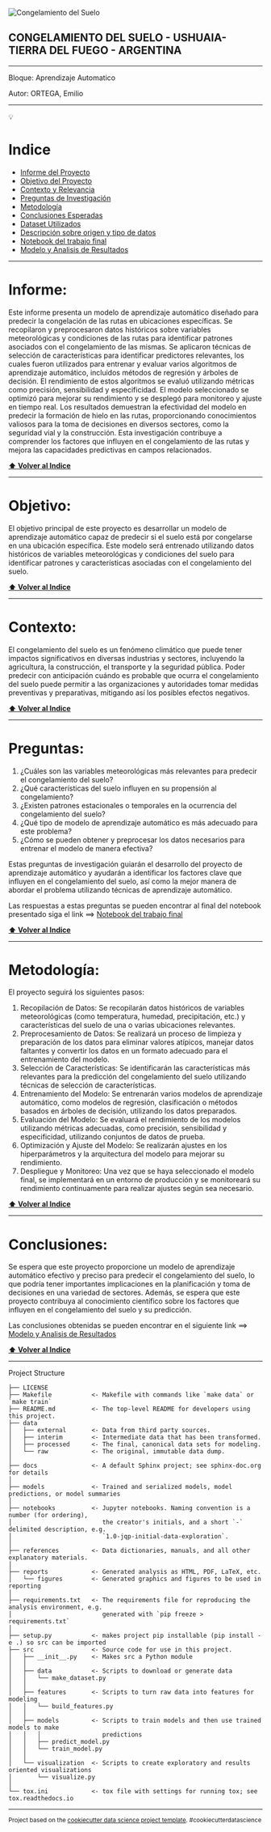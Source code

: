 ![Congelamiento del Suelo](https://github.com/emi2x31/Congelamiento_del_Suelo/blob/main/reports/figures/calles%20congeladas2.jpg)


CONGELAMIENTO DEL SUELO - USHUAIA-TIERRA DEL FUEGO - ARGENTINA
---------
---------------
Bloque: Aprendizaje Automatico

Autor: ORTEGA, Emilio

--------------


💡

# Indice

- [Informe del Proyecto](#Informe)
- [Objetivo del Proyecto](#Objetivo)
- [Contexto y Relevancia](#Contexto)
- [Preguntas de Investigación](#Preguntas)
- [Metodología](#Metodología)
- [Conclusiones Esperadas](#Conclusiones)
- [Dataset Utilizados](https://github.com/emi2x31/Congelamiento_del_Suelo/tree/main/data/external)
- [Descripción sobre origen y tipo de datos](./docs/Descripcion%20de%20los%20Datos.md)
- [Notebook del trabajo final](./notebooks/Version3_PredecirCongelamientodelSuelo.ipynb)
- [Modelo y Analisis de Resultados](./reports/Reporte%20de%20Resultados.md)





-------------
# Informe:

Este informe presenta un modelo de aprendizaje automático diseñado para predecir la congelación de las rutas en ubicaciones específicas. Se recopilaron y preprocesaron datos históricos sobre variables meteorológicas y condiciones de las rutas para identificar patrones asociados con el congelamiento de las mismas. Se aplicaron técnicas de selección de características para identificar predictores relevantes, los cuales fueron utilizados para entrenar y evaluar varios algoritmos de aprendizaje automático, incluidos métodos de regresión y árboles de decisión. El rendimiento de estos algoritmos se evaluó utilizando métricas como precisión, sensibilidad y especificidad. El modelo seleccionado se optimizó para mejorar su rendimiento y se desplegó para monitoreo y ajuste en tiempo real. Los resultados demuestran la efectividad del modelo en predecir la formación de hielo en las rutas, proporcionando conocimientos valiosos para la toma de decisiones en diversos sectores, como la seguridad vial y la construcción. Esta investigación contribuye a comprender los factores que influyen en el congelamiento de las rutas y mejora las capacidades predictivas en campos relacionados.

**[⬆ Volver al Indice](#Indice)**



-------------
# Objetivo:

El objetivo principal de este proyecto es desarrollar un modelo de aprendizaje automático capaz de predecir si el suelo está por congelarse en una ubicación específica. Este modelo será entrenado utilizando datos históricos de variables meteorológicas y condiciones del suelo para identificar patrones y características asociadas con el congelamiento del suelo.


**[⬆ Volver al Indice](#Indice)**



----------------
# Contexto:

El congelamiento del suelo es un fenómeno climático que puede tener impactos significativos en diversas industrias y sectores, incluyendo la agricultura, la construcción, el transporte y la seguridad pública. Poder predecir con anticipación cuándo es probable que ocurra el congelamiento del suelo puede permitir a las organizaciones y autoridades tomar medidas preventivas y preparativas, mitigando así los posibles efectos negativos.


**[⬆ Volver al Indice](#Indice)**



------------
# Preguntas:

1. ¿Cuáles son las variables meteorológicas más relevantes para predecir el congelamiento del suelo?
2. ¿Qué características del suelo influyen en su propensión al congelamiento?
3. ¿Existen patrones estacionales o temporales en la ocurrencia del congelamiento del suelo?
4. ¿Qué tipo de modelo de aprendizaje automático es más adecuado para este problema?
5. ¿Cómo se pueden obtener y preprocesar los datos necesarios para entrenar el modelo de manera efectiva?

Estas preguntas de investigación guiarán el desarrollo del proyecto de aprendizaje automático y ayudarán a identificar los factores clave que influyen en el congelamiento del suelo, así como la mejor manera de abordar el problema utilizando técnicas de aprendizaje automático.

Las respuestas a estas preguntas se pueden encontrar al final del notebook presentado siga el link  ==> [Notebook del trabajo final](./notebooks/Version3_PredecirCongelamientodelSuelo.ipynb)


**[⬆ Volver al Indice](#Indice)**



----------------
# Metodología:

El proyecto seguirá los siguientes pasos:
1. Recopilación de Datos: Se recopilarán datos históricos de variables meteorológicas (como temperatura, humedad, precipitación, etc.) y características del suelo de una o varias ubicaciones relevantes.
2. Preprocesamiento de Datos: Se realizará un proceso de limpieza y preparación de los datos para eliminar valores atípicos, manejar datos faltantes y convertir los datos en un formato adecuado para el entrenamiento del modelo.
3. Selección de Características: Se identificarán las características más relevantes para la predicción del congelamiento del suelo utilizando técnicas de selección de características.
4. Entrenamiento del Modelo: Se entrenarán varios modelos de aprendizaje automático, como modelos de regresión, clasificación o métodos basados en árboles de decisión, utilizando los datos preparados.
5. Evaluación del Modelo: Se evaluará el rendimiento de los modelos utilizando métricas adecuadas, como precisión, sensibilidad y especificidad, utilizando conjuntos de datos de prueba.
6. Optimización y Ajuste del Modelo: Se realizarán ajustes en los hiperparámetros y la arquitectura del modelo para mejorar su rendimiento.
7. Despliegue y Monitoreo: Una vez que se haya seleccionado el modelo final, se implementará en un entorno de producción y se monitoreará su rendimiento continuamente para realizar ajustes según sea necesario.

**[⬆ Volver al Indice](#Indice)**



-----------------------
# Conclusiones:

Se espera que este proyecto proporcione un modelo de aprendizaje automático efectivo y preciso para predecir el congelamiento del suelo, lo que podría tener importantes implicaciones en la planificación y toma de decisiones en una variedad de sectores. Además, se espera que este proyecto contribuya al conocimiento científico sobre los factores que influyen en el congelamiento del suelo y su predicción.

Las conclusiones obtenidas se pueden encontrar en el siguiente link ==> [Modelo y Analisis de Resultados](./reports/Reporte%20de%20Resultados.md)


**[⬆ Volver al Indice](#Indice)**




------------
Project Structure

    ├── LICENSE
    ├── Makefile           <- Makefile with commands like `make data` or `make train` 
    ├── README.md          <- The top-level README for developers using this project.
    ├── data
    │   ├── external       <- Data from third party sources.
    │   ├── interim        <- Intermediate data that has been transformed.
    │   ├── processed      <- The final, canonical data sets for modeling.
    │   └── raw            <- The original, immutable data dump.
    │
    ├── docs               <- A default Sphinx project; see sphinx-doc.org for details
    │
    ├── models             <- Trained and serialized models, model predictions, or model summaries
    │
    ├── notebooks          <- Jupyter notebooks. Naming convention is a number (for ordering),
    │                         the creator's initials, and a short `-` delimited description, e.g.
    │                         `1.0-jqp-initial-data-exploration`.
    │
    ├── references         <- Data dictionaries, manuals, and all other explanatory materials.
    │
    ├── reports            <- Generated analysis as HTML, PDF, LaTeX, etc.
    │   └── figures        <- Generated graphics and figures to be used in reporting
    │
    ├── requirements.txt   <- The requirements file for reproducing the analysis environment, e.g.
    │                         generated with `pip freeze > requirements.txt`
    │
    ├── setup.py           <- makes project pip installable (pip install -e .) so src can be imported
    ├── src                <- Source code for use in this project.
    │   ├── __init__.py    <- Makes src a Python module
    │   │
    │   ├── data           <- Scripts to download or generate data
    │   │   └── make_dataset.py
    │   │
    │   ├── features       <- Scripts to turn raw data into features for modeling
    │   │   └── build_features.py
    │   │
    │   ├── models         <- Scripts to train models and then use trained models to make
    │   │   │                 predictions
    │   │   ├── predict_model.py
    │   │   └── train_model.py
    │   │
    │   └── visualization  <- Scripts to create exploratory and results oriented visualizations
    │       └── visualize.py
    │
    └── tox.ini            <- tox file with settings for running tox; see tox.readthedocs.io

--------

<p><small>Project based on the <a target="_blank" href="https://drivendata.github.io/cookiecutter-data-science/">cookiecutter data science project template</a>. #cookiecutterdatascience</small></p>
